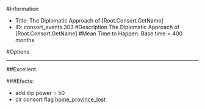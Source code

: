 #Information
 - Title: The Diplomatic Approach of [Root.Consort.GetName]
 - ID: consort_events.303
#Description
The Diplomatic Approach of [Root.Consort.GetName]
#Mean Time to Happen:
Base time = 400 months

#Options

___
##Excellent.

###Efects:<ul><li>add dip power = 50</li><li>clr consort flag [home_province_lost](../flags/home_province_lost.md)</li></ul>
